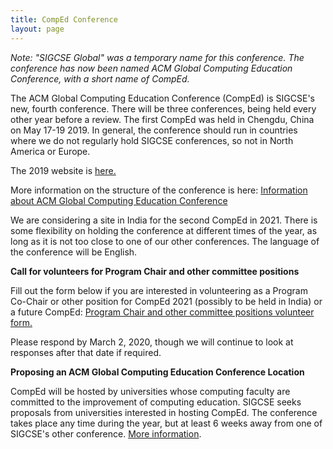 ```yaml
---
title: CompEd Conference
layout: page
---
```


*Note: "SIGCSE Global" was a temporary name for this conference. The conference has now been named ACM Global Computing Education Conference, with a short name of CompEd.*

The ACM Global Computing Education Conference (CompEd) is SIGCSE's new, fourth conference. There will be three conferences, being held every other year before a review. The first CompEd was held in Chengdu, China on May 17-19 2019. In general, the conference should run in countries where we do not regularly hold SIGCSE conferences, so not in North America or Europe.

The 2019 website is [here.](http://www.acmcomped.org/)

More information on the structure of the conference is here: [Information about ACM Global Computing Education Conference](https://docs.google.com/document/d/1kbI3dl3pcQxnlgFMHGmpbE0PN173WhaCZICmNw2EKME/edit?usp=sharing)

We are considering a site in India for the second CompEd in 2021. There is some flexibility on holding the conference at different times of the year, as long as it is not too close to one of our other conferences. The language of the conference will be English.

**Call for volunteers for Program Chair and other committee positions**

Fill out the form below if you are interested in volunteering as a Program Co-Chair or other position for CompEd 2021 (possibly to be held in India) or a future CompEd: [Program Chair and other committee positions volunteer form.](https://forms.gle/JHJoaSsSUPEK9Lfj9)

Please respond by March 2, 2020, though we will continue to look at responses after that date if required.

**Proposing an ACM Global Computing Education Conference Location**

CompEd will be hosted by universities whose computing faculty are committed to the improvement of computing education. SIGCSE seeks proposals from universities interested in hosting CompEd. The conference takes place any time during the year, but at least 6 weeks away from one of SIGCSE's other conference. [More information](https://www.acmcomped.org/host/).
